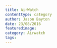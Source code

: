 ```yaml
---
title: AirWatch
contenttype: category
author: Jason Bayton
date: 23/08/2016
featuredimage: 
category: Airwatch
tags:
---
```

